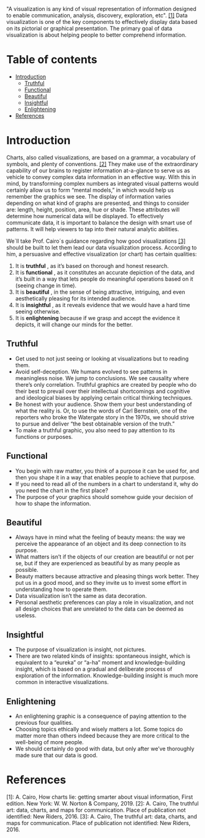 "A visualization is any kind of visual representation of information designed to enable communication, analysis, discovery, exploration, etc". [\[1\]](#references) Data visualization is one of the key components to effectively display data based on its pictorial or graphical presentation. The primary goal of data visualization is about helping people to better comprehend information.

# Table of contents
- [Introduction](#introduction)
  * [Truthful](#truthful)
  * [Functional](#functional)
  * [Beautiful](#beautiful)
  * [Insightful](#insightful)
  * [Enlightening](#enlightening)
- [References](#references)

# Introduction
Charts, also called visualizations, are based on a grammar, a vocabulary of symbols, and plenty of conventions. [\[2\]](#references) They make use of the extraordinary capability of our brains to register information at-a-glance to serve us as vehicle to convey complex data information in an effective way. With this in mind, by transforming complex numbers as integrated visual patterns would certainly allow us to form “mental models,” in which would help us remember the graphics we see. The display of information varies depending on what kind of graphs are presented, and things to consider are: length, height, position, area, hue or shade. These attributes will determine how numerical data will be displayed. To effectively communicate data, it is important to balance the design with smart use of patterns. It will help viewers to tap into their natural analytic abilities.

We´ll take Prof. Cairo´s guidance regarding how good visualizations [\[3\]](#references) should be built to let them lead our data visualization process. According to him, a persuasive and effective visualization (or chart) has certain qualities:

1. It is __truthful__ , as it’s based on thorough and honest research. 
2. It is __functional__ , as it constitutes an accurate depiction of the data, and it’s built in a way that lets people do meaningful operations based on it (seeing change in time). 
3. It is __beautiful__ , in the sense of being attractive, intriguing, and even aesthetically pleasing for its intended audience. 
4. It is __insightful__ , as it reveals evidence that we would have a hard time seeing otherwise. 
5. It is __enlightening__ because if we grasp and accept the evidence it depicts, it will change our minds for the better.

## Truthful
* Get used to not just seeing or looking at visualizations but to reading them.
* Avoid self-deception. We humans evolved to see patterns in meaningless noise. We jump to conclusions. We see causality where there’s only correlation. Truthful graphics are created by people who do their best to prevail over their intellectual shortcomings and cognitive and ideological biases by applying certain critical thinking techniques.
* Be honest with your audience. Show them your best understanding of what the reality is. Or, to use the words of Carl Bernstein, one of the reporters who broke the Watergate story in the 1970s, we should strive to pursue and deliver “the best obtainable version of the truth.”
* To make a truthful graphic, you also need to pay attention to its functions or purposes.

## Functional
* You begin with raw matter, you think of a purpose it can be used for, and then you shape it in a way that enables people to achieve that purpose.
* If you need to read all of the numbers in a chart to understand it, why do you need the chart in the first place?
* The purpose of your graphics should somehow guide your decision of how to shape the information.
	
## Beautiful
* Always have in mind what the feeling of beauty means: the way we perceive the appearance of an object and its deep connection to its purpose.
* What matters isn’t if the objects of our creation are beautiful or not per se, but if they are experienced as beautiful by as many people as possible.
* Beauty matters because attractive and pleasing things work better. They put us in a good mood, and so they invite us to invest some effort in understanding how to operate them.
* Data visualization isn’t the same as data decoration.
* Personal aesthetic preferences can play a role in visualization, and not all design choices that are unrelated to the data can be deemed as useless.
	
## Insightful
* The purpose of visualization is insight, not pictures.
* There are two related kinds of insights: spontaneous insight, which is equivalent to a “eureka” or “a-ha” moment and knowledge-building insight, which is based on a gradual and deliberate process of exploration of the information. Knowledge-building insight is much more common in interactive visualizations.
	
## Enlightening
* An enlightening graphic is a consequence of paying attention to the previous four qualities.
* Choosing topics ethically and wisely matters a lot. Some topics do matter more than others indeed because they are more critical to the well-being of more people.
* We should certainly do good with data, but only after we’ve thoroughly made sure that our data is good.

# References
[1]: A. Cairo, How charts lie: getting smarter about visual information, First edition. New York: W. W. Norton & Company, 2019.
[2]: A. Cairo, The truthful art: data, charts, and maps for communication. Place of publication not identified: New Riders, 2016.
[3]: A. Cairo, The truthful art: data, charts, and maps for communication. Place of publication not identified: New Riders, 2016.